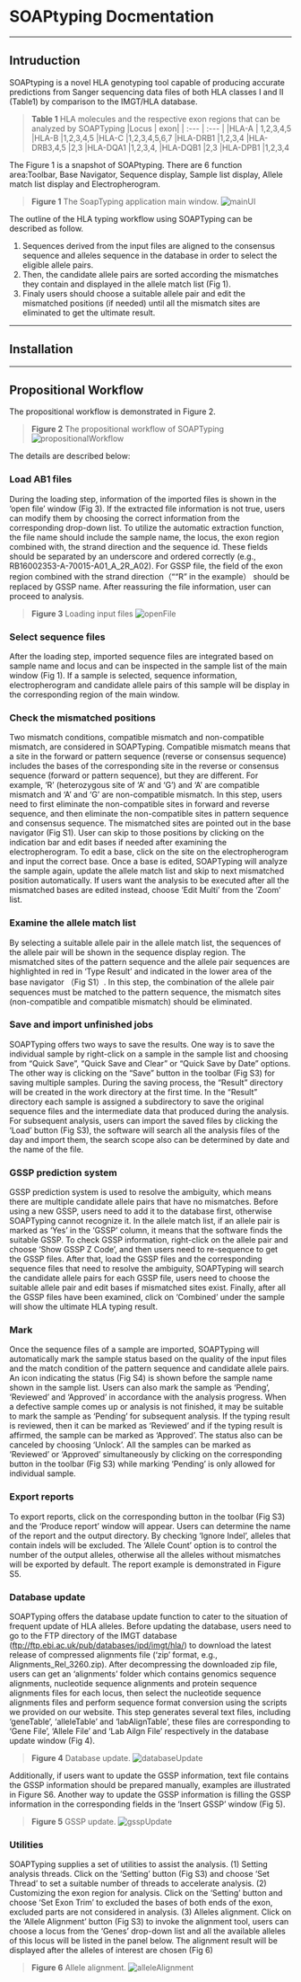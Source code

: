 ﻿# SOAPtyping Docmentation


----------

## Intruduction
SOAPtyping is a novel HLA genotyping tool capable of producing accurate predictions from Sanger sequencing data files of both HLA classes I and II (Table1) by comparison to the IMGT/HLA database. 

>**Table 1** HLA molecules and the respective exon regions that can be analyzed by SOAPTyping
|Locus | exon|
| :--- | :--- |
|HLA-A	| 1,2,3,4,5
|HLA-B	|1,2,3,4,5
|HLA-C	|1,2,3,4,5,6,7
|HLA-DRB1	|1,2,3,4
|HLA-DRB3,4,5	|2,3
|HLA-DQA1	|1,2,3,4,
|HLA-DQB1	|2,3
|HLA-DPB1	|1,2,3,4

The Figure 1 is a snapshot of SOAPtyping. There are 6 function area:Toolbar, Base Navigator, Sequence display, Sample list display, Allele match list display and Electropherogram.


>**Figure 1** The SoapTyping application main window.
![mainUI][1]

The outline of the HLA typing workflow using SOAPTyping can be described as follow. 

 1. Sequences derived from the input files are aligned to the consensus sequence and alleles sequence in the database in order to select the eligible allele pairs.
 2. Then, the candidate allele pairs are sorted according the mismatches they contain and displayed in the allele match list (Fig 1).
 3. Finaly users should choose a suitable allele pair and edit the mismatched positions (if needed) until all the mismatch sites are eliminated to get the ultimate result. 

------

## Installation

----

## Propositional Workflow

The propositional workflow is demonstrated in Figure 2.
>**Figure 2** The propositional workflow of SOAPTyping 
![propositionalWorkflow][2]

The details are described below:

### Load AB1 files 
During the loading step, information of the imported files is shown in the ‘open file’ window (Fig 3). If the extracted file information is not true, users can modify them by choosing the correct information from the corresponding drop-down list. To utilize the automatic extraction function, the file name should include the sample name, the locus, the exon region combined with, the strand direction and the sequence id. These fields should be separated by an underscore and ordered correctly (e.g., RB16002353-A-70015-A01_A_2R_A02). For GSSP file, the field of the exon region combined with the strand direction（““R” in the example） should be replaced by GSSP name. After reassuring the file information, user can proceed to analysis. 
>**Figure 3** Loading input files 
![openFile][3]

### Select sequence files
After the loading step, imported sequence files are integrated based on sample name and locus and can be inspected in the sample list of the main window (Fig 1). If a sample is selected, sequence information, electropherogram and candidate allele pairs of this sample will be display in the corresponding region of the main window. 

### Check the mismatched positions
Two mismatch conditions, compatible mismatch and non-compatible mismatch, are considered in SOAPTyping. Compatible mismatch means that a site in the forward or pattern sequence (reverse or consensus sequence) includes the bases of the corresponding site in the reverse or consensus sequence (forward or pattern sequence), but they are different. For example, ‘R’ (heterozygous site of ‘A’ and ‘G’) and ‘A’ are compatible mismatch and ‘A’ and ‘G’ are non-compatible mismatch.
In this step, users need to first eliminate the non-compatible sites in forward and reverse sequence, and then eliminate the non-compatible sites in pattern sequence and consensus sequence. The mismatched sites are pointed out in the base navigator (Fig S1). User can skip to those positions by clicking on the indication bar and edit bases if needed after examining the electropherogram. To edit a base, click on the site on the electropherogram and input the correct base. Once a base is edited, SOAPTyping will analyze the sample again, update the allele match list and skip to next mismatched position automatically. If users want the analysis to be executed after all the mismatched bases are edited instead, choose ‘Edit Multi’ from the ‘Zoom’ list. 

### Examine the allele match list
By selecting a suitable allele pair in the allele match list, the sequences of the allele pair will be shown in the sequence display region. The mismatched sites of the pattern sequence and the allele pair sequences are highlighted in red in ‘Type Result’ and indicated in the lower area of the base navigator （Fig S1）. In this step, the combination of the allele pair sequences must be matched to the pattern sequence, the mismatch sites (non-compatible and compatible mismatch) should be eliminated.

### Save and import unfinished jobs
SOAPTyping offers two ways to save the results. One way is to save the individual sample by right-click on a sample in the sample list and choosing from “Quick Save”, “Quick Save and Clear” or “Quick Save by Date” options. The other way is clicking on the “Save” button in the toolbar (Fig S3) for saving multiple samples. During the saving process, the “Result” directory will be created in the work directory at the first time. In the “Result” directory each sample is assigned a subdirectory to save the original sequence files and the intermediate data that produced during the analysis. For subsequent analysis, users can import the saved files by clicking the ‘Load’ button (Fig S3), the software will search all the analysis files of the day and import them, the search scope also can be determined by date and the name of the file.

### GSSP prediction system
GSSP prediction system is used to resolve the ambiguity, which means there are multiple candidate allele pairs that have no mismatches. Before using a new GSSP, users need to add it to the database first, otherwise SOAPTyping cannot recognize it. In the allele match list, if an allele pair is marked as ‘Yes’ in the ‘GSSP’ column, it means that the software finds the suitable GSSP. To check GSSP information, right-click on the allele pair and choose ‘Show GSSP Z Code’, and then users need to re-sequence to get the GSSP files. After that, load the GSSP files and the corresponding sequence files that need to resolve the ambiguity, SOAPTyping will search the candidate allele pairs for each GSSP file, users need to choose the suitable allele pair and edit bases if mismatched sites exist. Finally, after all the GSSP files have been examined, click on ‘Combined’ under the sample will show the ultimate HLA typing result.

### Mark
Once the sequence files of a sample are imported, SOAPTyping will automatically mark the sample status based on the quality of the input files and the match condition of the pattern sequence and candidate allele pairs. An icon indicating the status (Fig S4) is shown before the sample name shown in the sample list. Users can also mark the sample as ‘Pending’, ‘Reviewed’ and ‘Approved’ in accordance with the analysis progress. When a defective sample comes up or analysis is not finished, it may be suitable to mark the sample as ‘Pending’ for subsequent analysis. If the typing result is reviewed, then it can be marked as ‘Reviewed’ and if the typing result is affirmed, the sample can be marked as ‘Approved’. The status also can be canceled by choosing ‘Unlock’. All the samples can be marked as ‘Reviewed’ or ‘Approved’ simultaneously by clicking on the corresponding button in the toolbar (Fig S3) while marking ‘Pending’ is only allowed for individual sample.

### Export reports
To export reports, click on the corresponding button in the toolbar (Fig S3) and the ‘Produce report’ window will appear. Users can determine the name of the report and the output directory. By checking ‘Ignore Indel’, alleles that contain indels will be excluded. The ‘Allele Count’ option is to control the number of the output alleles, otherwise all the alleles without mismatches will be exported by default. The report example is demonstrated in Figure S5.

### Database update
SOAPTyping offers the database update function to cater to the situation of frequent update of HLA alleles. Before updating the database, users need to go to the FTP directory of the IMGT database (ftp://ftp.ebi.ac.uk/pub/databases/ipd/imgt/hla/) to download the latest release of compressed alignments file (‘zip’ format, e.g., Alignments_Rel_3260.zip). After decompressing the downloaded zip file, users can get an ‘alignments’ folder which contains genomics sequence alignments, nucleotide sequence alignments and protein sequence alignments files for each locus, then select the nucleotide sequence alignments files and perform sequence format conversion using the scripts we provided on our website. This step generates several text files, including ‘geneTable’, ‘alleleTable’ and ‘labAlignTable’, these files are corresponding to ‘Gene File’, ‘Allele File’ and ‘Lab Ailgn File’ respectively in the database update window (Fig 4). 
>**Figure 4** Database update.
![databaseUpdate][4]


Additionally, if users want to update the GSSP information, text file contains the GSSP information should be prepared manually, examples are illustrated in Figure S6. Another way to update the GSSP information is filling the GSSP information in the corresponding fields in the ‘Insert GSSP’ window (Fig 5).
>**Figure 5** GSSP update. 
![gsspUpdate][5]

### Utilities
SOAPTyping supplies a set of utilities to assist the analysis. (1) Setting analysis threads. Click on the ‘Setting’ button (Fig S3) and choose ‘Set Thread’ to set a suitable number of threads to accelerate analysis. (2) Customizing the exon region for analysis. Click on the ‘Setting’ button and choose ‘Set Exon Trim’ to excluded the bases of both ends of the exon, excluded parts are not considered in analysis. (3) Alleles alignment. Click on the ‘Allele Alignment’ button (Fig S3) to invoke the alignment tool, users can choose a locus from the ‘Genes’ drop-down list and all the available alleles of this locus will be listed in the panel below. The alignment result will be displayed after the alleles of interest are chosen (Fig 6)

>**Figure 6** Allele alignment. 
![alleleAlignment][6]

  [1]: https://github.com/BGI-flexlab/SOAPtyping/tree/master/doc/images/mainUI.png
  [2]: https://github.com/BGI-flexlab/SOAPtyping/tree/master/doc/images/propositionalWorkflow.png
  [3]: https://github.com/BGI-flexlab/SOAPtyping/tree/master/doc/images/openFile.png
  [4]: https://github.com/BGI-flexlab/SOAPtyping/tree/master/doc/images/databaseUpdate.png
  [5]: https://github.com/BGI-flexlab/SOAPtyping/tree/master/doc/images/gsspUpdate.png
  [6]: https://github.com/BGI-flexlab/SOAPtyping/tree/master/doc/images/alleleAlignment.png